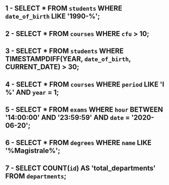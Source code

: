 <!-- 
1. Selezionare tutti gli studenti nati nel 1990 (160)
2. Selezionare tutti i corsi che valgono più di 10 crediti (479)
3. Selezionare tutti gli studenti che hanno più di 30 anni
4. Selezionare tutti i corsi del primo semestre del primo anno di un qualsiasi corso di
laurea (286)
5. Selezionare tutti gli appelli d'esame che avvengono nel pomeriggio (dopo le 14) del
20/06/2020 (21)
6. Selezionare tutti i corsi di laurea magistrale (38)
7. Da quanti dipartimenti è composta l'università? (12)
8. Quanti sono gli insegnanti che non hanno un numero di telefono? (50 -->

## 1 - SELECT * FROM `students` WHERE `date_of_birth` LIKE '1990-%';

## 2 - SELECT * FROM `courses` WHERE `cfu` > 10;

## 3 - SELECT * FROM `students` WHERE TIMESTAMPDIFF(YEAR, `date_of_birth`, CURRENT_DATE) > 30;

## 4 - SELECT * FROM `courses` WHERE `period` LIKE 'I %' AND `year` = 1;

## 5 - SELECT * FROM `exams` WHERE `hour` BETWEEN '14:00:00' AND '23:59:59' AND `date` = '2020-06-20';

## 6 - SELECT * FROM `degrees` WHERE `name` LIKE '%Magistrale%';

## 7 - SELECT COUNT(`id`) AS 'total_departments' FROM `departments`;